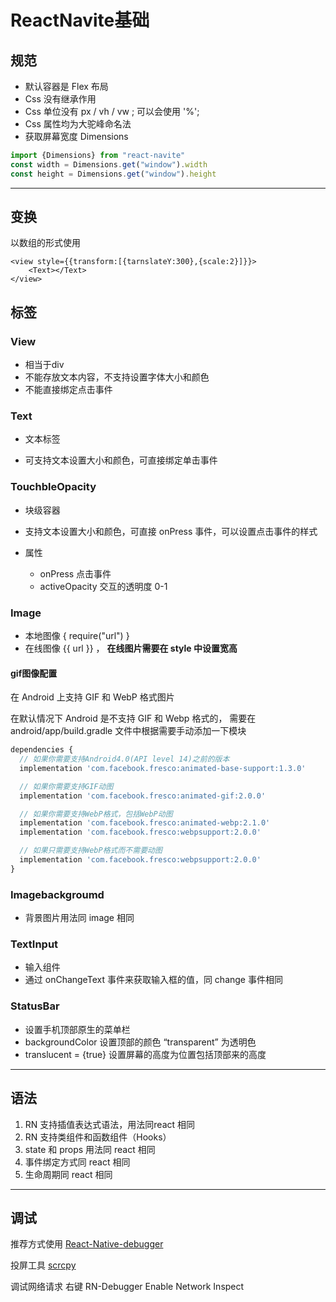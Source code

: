 # ReactNavite基础

## 规范

- 默认容器是 Flex 布局
- Css 没有继承作用
- Css 单位没有 px / vh / vw ; 可以会使用 '%';
- Css 属性均为大驼峰命名法
- 获取屏幕宽度 Dimensions

```javascript
import {Dimensions} from "react-navite"
const width = Dimensions.get("window").width
const height = Dimensions.get("window").height
```

---

## 变换

以数组的形式使用

```react
<view style={{transform:[{tarnslateY:300},{scale:2}]}}>
	<Text></Text>
</view>
```

## 标签

### View

- 相当于div
- 不能存放文本内容，不支持设置字体大小和颜色
- 不能直接绑定点击事件

### Text

- 文本标签

- 可支持文本设置大小和颜色，可直接绑定单击事件


### TouchbleOpacity

- 块级容器
- 支持文本设置大小和颜色，可直接 onPress 事件，可以设置点击事件的样式
- 属性

  - onPress 点击事件
  - activeOpacity 交互的透明度 0-1

### Image

- 本地图像 { require("url") }
- 在线图像 {{ url }} ， **在线图片需要在 style 中设置宽高**

#### gif图像配置

在 Android 上支持 GIF 和 WebP 格式图片

在默认情况下 Android 是不支持 GIF 和 Webp 格式的， 需要在 android/app/build.gradle 文件中根据需要手动添加一下模块

```javascript
dependencies {
  // 如果你需要支持Android4.0(API level 14)之前的版本
  implementation 'com.facebook.fresco:animated-base-support:1.3.0'

  // 如果你需要支持GIF动图
  implementation 'com.facebook.fresco:animated-gif:2.0.0'

  // 如果你需要支持WebP格式，包括WebP动图
  implementation 'com.facebook.fresco:animated-webp:2.1.0'
  implementation 'com.facebook.fresco:webpsupport:2.0.0'

  // 如果只需要支持WebP格式而不需要动图
  implementation 'com.facebook.fresco:webpsupport:2.0.0'
}
```

### Imagebackgroumd

- 背景图片用法同 image 相同

### TextInput  

- 输入组件
- 通过 onChangeText 事件来获取输入框的值，同 change 事件相同

### StatusBar

- 设置手机顶部原生的菜单栏
- backgroundColor 设置顶部的颜色 “transparent” 为透明色
- translucent = {true} 设置屏幕的高度为位置包括顶部来的高度

---

## 语法

1.  RN 支持插值表达式语法，用法同react 相同
2.  RN  支持类组件和函数组件（Hooks）
3. state 和 props 用法同 react 相同
4. 事件绑定方式同 react 相同
5. 生命周期同 react 相同

---

## 调试

推荐方式使用  [React-Native-debugger](https://github.com/jhen0409/react-native-debugger/releases)

投屏工具 [scrcpy](https://gitcode.net/mirrors/Genymobile/scrcpy?utm_source=csdn_github_accelerator)

调试网络请求 右键 RN-Debugger Enable Network Inspect





  

  
